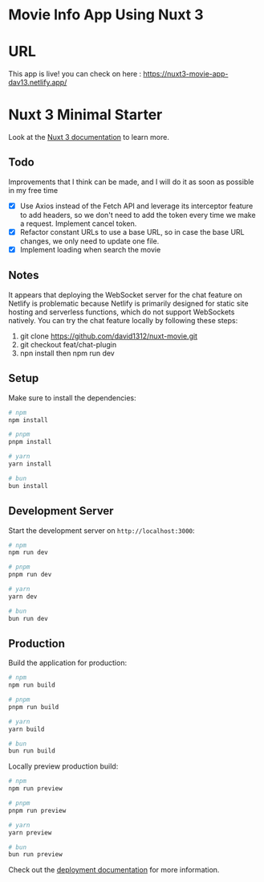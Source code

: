 # Movie Info App Using Nuxt 3

# URL

This app is live! you can check on here : https://nuxt3-movie-app-dav13.netlify.app/

# Nuxt 3 Minimal Starter

Look at the [Nuxt 3 documentation](https://nuxt.com/docs/getting-started/introduction) to learn more.

## Todo

Improvements that I think can be made, and I will do it as soon as possible in my free time

- [x] Use Axios instead of the Fetch API and leverage its interceptor feature to add headers, so we don't need to add the token every time we make a request. Implement cancel token.
- [x] Refactor constant URLs to use a base URL, so in case the base URL changes, we only need to update one file.
- [x] Implement loading when search the movie

## Notes

It appears that deploying the WebSocket server for the chat feature on Netlify is problematic because Netlify  is primarily designed for static site hosting and serverless functions, which do not support WebSockets natively. You can try the chat feature locally by following these steps:

1. git clone https://github.com/david1312/nuxt-movie.git
2. git checkout feat/chat-plugin
3. npn install then npm run dev

## Setup

Make sure to install the dependencies:

```bash
# npm
npm install

# pnpm
pnpm install

# yarn
yarn install

# bun
bun install
```

## Development Server

Start the development server on `http://localhost:3000`:

```bash
# npm
npm run dev

# pnpm
pnpm run dev

# yarn
yarn dev

# bun
bun run dev
```

## Production

Build the application for production:

```bash
# npm
npm run build

# pnpm
pnpm run build

# yarn
yarn build

# bun
bun run build
```

Locally preview production build:

```bash
# npm
npm run preview

# pnpm
pnpm run preview

# yarn
yarn preview

# bun
bun run preview
```

Check out the [deployment documentation](https://nuxt.com/docs/getting-started/deployment) for more information.
